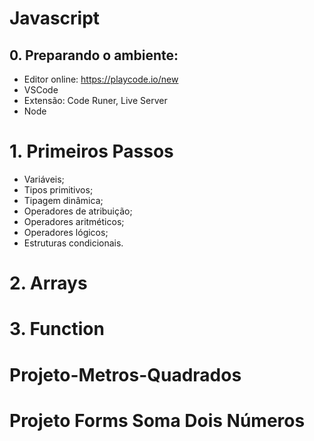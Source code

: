 # Javascript


## 0. Preparando o ambiente:
- Editor online: https://playcode.io/new
- VSCode
- Extensão: Code Runer, Live Server
- Node


# 1. Primeiros Passos
- Variáveis;
- Tipos primitivos;
- Tipagem dinâmica;
- Operadores de atribuição;
- Operadores aritméticos;
- Operadores lógicos;
- Estruturas condicionais.

# 2. Arrays

# 3. Function

# Projeto-Metros-Quadrados

# Projeto Forms Soma Dois Números


